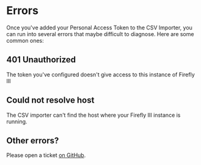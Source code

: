# Errors

Once you've added your Personal Access Token to the CSV Importer, you can run into several errors that maybe difficult to diagnose. Here are some common ones:

## 401 Unauthorized

The token you've configured doesn't give access to this instance of Firefly III

## Could not resolve host

The CSV importer can't find the host where your Firefly III instance is running.

## Other errors?

Please open a ticket [on GitHub](https://github.com/firefly-iii/firefly-iii/).